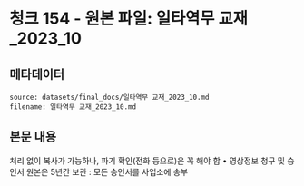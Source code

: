 # 청크 154 - 원본 파일: 일타역무 교재_2023_10

## 메타데이터

```
source: datasets/final_docs/일타역무 교재_2023_10.md
filename: 일타역무 교재_2023_10.md
```

## 본문 내용

처리 없이 복사가 가능하나, 파기 확인(전화 등으로)은 꼭 해야 함  • 영상정보 청구 및 승인서 원본은 5년간 보관 : 모든 승인서를 사업소에 송부